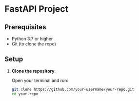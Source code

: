 <!-- Navigate to this folder and then run these commands,

python -m venv venv
venv\Scripts\activate
pip install -r requirements.txt
uvicorn main:app --reload -->


# FastAPI Project

## Prerequisites

- Python 3.7 or higher
- Git (to clone the repo)

## Setup

1. **Clone the repository**:

   Open your terminal and run:

   ```bash
   git clone https://github.com/your-username/your-repo.git
   cd your-repo

